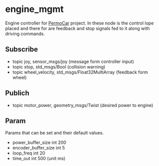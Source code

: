 # engine_mgmt
Engine controller for [PermoCar](https://github.com/Trobolit/PermoCar) project.
In these node is the control lope placed and there for are feedback and stop signals fed to it along with driving commands.

## Subscribe
* topic joy, sensor_msgs/joy (message form controller input)
* topic stop, std_msgs/Bool (collision warning)
* topic wheel_velocity, std_msgs/Float32MultiArray (feedback form wheel)

## Publich
* topic motor_power, geometry_msgs/Twist (desired power to engine)


## Param
Params that can be set and their default values.
* power_buffer_size int 200
* encoder_buffer_size int 5
* loop_freq int 20
* time_out int 500 (unit ms)
